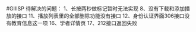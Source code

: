 #GIIISP
待解决的问题：
1、长按两秒做标记暂时无法实现
8、没有下载和添加播放的接口
11、播放列表里的全部删除功能没有接口
12、身份认证界面306接口没有教育信息这一项
16、学者详情页
17、212接口返回失败